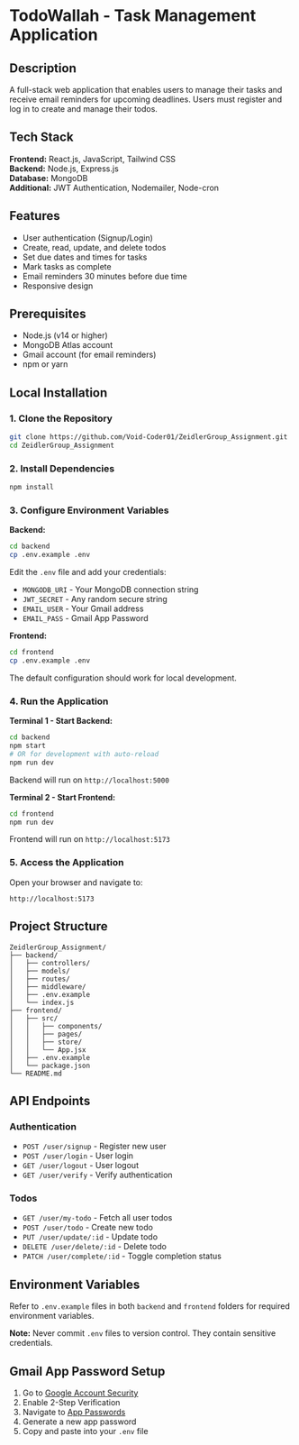 # TodoWallah - Task Management Application

## Description

A full-stack web application that enables users to manage their tasks and receive email reminders for upcoming deadlines. Users must register and log in to create and manage their todos.

## Tech Stack

**Frontend:** React.js, JavaScript, Tailwind CSS  
**Backend:** Node.js, Express.js  
**Database:** MongoDB  
**Additional:** JWT Authentication, Nodemailer, Node-cron

## Features

- User authentication (Signup/Login)
- Create, read, update, and delete todos
- Set due dates and times for tasks
- Mark tasks as complete
- Email reminders 30 minutes before due time
- Responsive design

## Prerequisites

- Node.js (v14 or higher)
- MongoDB Atlas account
- Gmail account (for email reminders)
- npm or yarn

## Local Installation

### 1. Clone the Repository
```bash
git clone https://github.com/Void-Coder01/ZeidlerGroup_Assignment.git
cd ZeidlerGroup_Assignment
```

### 2. Install Dependencies
```bash
npm install
```

### 3. Configure Environment Variables

**Backend:**
```bash
cd backend
cp .env.example .env
```
Edit the `.env` file and add your credentials:
- `MONGODB_URI` - Your MongoDB connection string
- `JWT_SECRET` - Any random secure string
- `EMAIL_USER` - Your Gmail address
- `EMAIL_PASS` - Gmail App Password

**Frontend:**
```bash
cd frontend
cp .env.example .env
```
The default configuration should work for local development.

### 4. Run the Application

**Terminal 1 - Start Backend:**
```bash
cd backend
npm start
# OR for development with auto-reload
npm run dev
```
Backend will run on `http://localhost:5000`

**Terminal 2 - Start Frontend:**
```bash
cd frontend
npm run dev
```
Frontend will run on `http://localhost:5173`

### 5. Access the Application

Open your browser and navigate to:
```
http://localhost:5173
```

## Project Structure
```
ZeidlerGroup_Assignment/
├── backend/
│   ├── controllers/
│   ├── models/
│   ├── routes/
│   ├── middleware/
│   ├── .env.example
│   └── index.js
├── frontend/
│   ├── src/
│   │   ├── components/
│   │   ├── pages/
│   │   ├── store/
│   │   └── App.jsx
│   ├── .env.example
│   └── package.json
└── README.md
```

## API Endpoints

### Authentication
- `POST /user/signup` - Register new user
- `POST /user/login` - User login
- `GET /user/logout` - User logout
- `GET /user/verify` - Verify authentication

### Todos
- `GET /user/my-todo` - Fetch all user todos
- `POST /user/todo` - Create new todo
- `PUT /user/update/:id` - Update todo
- `DELETE /user/delete/:id` - Delete todo
- `PATCH /user/complete/:id` - Toggle completion status

## Environment Variables

Refer to `.env.example` files in both `backend` and `frontend` folders for required environment variables.

**Note:** Never commit `.env` files to version control. They contain sensitive credentials.

## Gmail App Password Setup

1. Go to [Google Account Security](https://myaccount.google.com/security)
2. Enable 2-Step Verification
3. Navigate to [App Passwords](https://myaccount.google.com/apppasswords)
4. Generate a new app password
5. Copy and paste into your `.env` file
